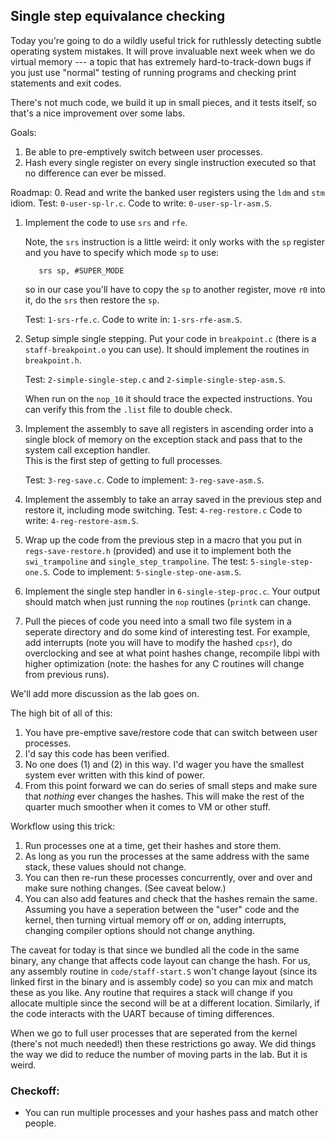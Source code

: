 ## Single step equivalance checking

Today you're going to do a wildly useful trick for ruthlessly detecting
subtle operating system mistakes.  It will prove invaluable next week
when we do virtual memory --- a topic that has extremely hard-to-track-down
bugs if you just use "normal" testing of running programs and checking
print statements and exit codes.

There's not much code, we build it up in small pieces, and it tests
itself, so that's a nice improvement over some labs.

Goals:
  1. Be able to pre-emptively switch between user processes.
  2. Hash every single register on every single instruction 
     executed so that no difference can ever be missed.

Roadmap:
  0. Read and write the banked user registers using the `ldm` and `stm`
     idiom. Test: `0-user-sp-lr.c`. Code to write: `0-user-sp-lr-asm.S`.
  1. Implement the code to use `srs` and `rfe`.  


     Note, the  `srs` instruction is a little weird: it only works with
     the `sp` register and you have to specify which mode `sp` to use:

            srs sp, #SUPER_MODE

     so in our case you'll have to copy the `sp` to another register,
     move `r0` into it, do the `srs` then restore the `sp`.

     Test: `1-srs-rfe.c`.  Code to write in: `1-srs-rfe-asm.S`.

  2. Setup simple single stepping.   Put your code in `breakpoint.c`
     (there is a `staff-breakpoint.o` you can use).
     It should implement the routines in `breakpoint.h`.    

     Test: `2-simple-single-step.c` and `2-simple-single-step-asm.S`.

     When run on the `nop_10` it should trace the expected instructions.
     You can verify this from the `.list` file to double check.

  3. Implement the assembly to save all registers in ascending order
     into a single block of memory on the exception stack and pass that
     to the system call exception handler.  
     This is the first step of getting to full processes.   

     Test: `3-reg-save.c`.  Code to implement: `3-reg-save-asm.S`.

  4. Implement the assembly to take an array saved in the previous step
     and restore it, including mode switching.   Test: `4-reg-restore.c`
     Code to write: `4-reg-restore-asm.S`.

  5. Wrap up the code from the previous step in a macro that you put
     in `regs-save-restore.h` (provided) and use it to implement both
     the `swi_trampoline` and `single_step_trampoline`.
     The test: `5-single-step-one.S`.  Code to implement:
     `5-single-step-one-asm.S`.
  6. Implement the single step handler in `6-single-step-proc.c`.  Your
     output should match when just running the `nop` routines (`printk`
     can change.

  7. Pull the pieces of code you need into a small two file system in
     a seperate directory and do some kind of interesting test.  For 
     example, add interrupts (note you will have to modify the hashed
     `cpsr`), do overclocking and see at what point hashes change,
     recompile libpi with higher optimization (note: the hashes
     for any C routines will change from previous runs).

We'll add more discussion as the lab goes on.

The high bit of all of this:
  1. You have pre-emptive save/restore code that can switch between
     user processes.
  2. I'd say this code has been verified.
  3. No one does (1) and (2) in this way.  I'd wager you have the smallest
     system ever written with this kind of power.
  4. From this point forward we can do series of small steps and make sure
     that *nothing* ever changes the hashes.  This will make the rest of
     the quarter much smoother when it comes to VM or other stuff.

Workflow using this trick:
  1. Run processes one at a time, get their hashes and store them.
  2. As long as you run the processes at the same address with the
     same stack, these values should not change.
  3. You can then re-run these processes concurrently, over and over
     and make sure nothing changes. (See caveat below.)
  4. You can also add features and check that the hashes remain the same.
     Assuming you have a seperation between the "user" code and the kernel,
     then turning virtual memory off or on, adding interrupts, changing
     compiler options should not change anything.  

The caveat for today is that since we bundled all the code in the same binary,
any change that affects code layout can change the hash.   For us, any
assembly routine in `code/staff-start.S` won't change layout (since its
linked first in the binary and is assembly code) so you can mix and match
these as you like.  Any routine that requires a stack will change if you 
allocate multiple since the second will be at a different location.  Similarly,
if the code interacts with the UART because of timing differences.

When we go to full user processes that are seperated from the kernel
(there's not much needed!) then these restrictions go away.  We did
things the way we did to reduce the number of moving parts in the lab.  But
it is weird.



### Checkoff: 

  - You can run multiple processes and your hashes pass and match other
     people.
